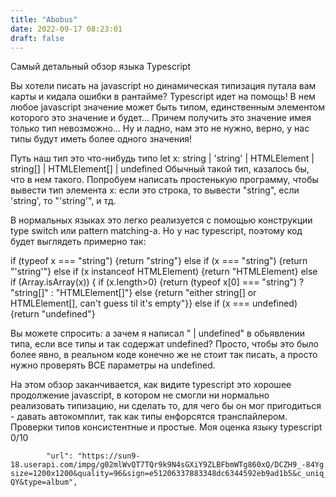 ```yaml
---
title: "Abobus"
date: 2022-09-17 08:23:01
draft: false
---
```


Самый детальный обзор языка Typescript

Вы хотели писать на javascript но динамическая типизация путала вам карты и кидала ошибки в рантайме? Typescript идет на помощь! В нем любое javascript значение может быть типом, единственным элементом которого это значение и будет... Причем получить это значение имея только тип невозможно... Ну и ладно, нам это не нужно, верно, у нас типы будут иметь более одного значения!

Путь наш тип это что-нибудь типо
let x: string | 'string' | HTMLElement | string[] | HTMLElement[] | undefined
Обычный такой тип, казалось бы, что в нем такого. Попробуем написать простенькую программу, чтобы вывести тип элемента x: если это строка, то вывести "string", если 'string', то "'string'", и тд.

В нормальных языках это легко реализуется с помощью конструкции type switch или pattern matching-а. Но у нас typescript, поэтому код будет выглядеть примерно так:

if (typeof x === "string") {return "string"} else
if (x === "string") {return "'string'"} else
if (x instanceof HTMLElement) {return "HTMLElement} else
if (Array.isArray(x)) {
if (x.length>0) {return (typeof x[0] === "string") ? "string[]" : "HTMLElement[]"} else
{return "either string[] or HTMLElement[], can't guess til it's empty"}} else
if (x === undefined) {return "undefined"}

Вы можете спросить: а зачем я написал " | undefined" в обьявлении типа, если все типы и так содержат undefined? Просто, чтобы это было более явно, в реальном коде конечно же не стоит так писать, а просто нужно проверять ВСЕ параметры на undefined.

На этом обзор заканчивается, как видите typescript это хорошее продолжение javascript, в котором не смогли ни нормально реализовать типизацию, ни сделать то, для чего бы он мог пригодиться - давать автокомплит, так как типы енфорсятся транспайлером. Проверки типов консистентные и простые. Моя оценка языку typescript 0/10

            "url": "https://sun9-18.userapi.com/impg/g02mlWvQT7TQr9k9N4sGXiY9ZLBFbmWTg860xQ/DCZH9_-84Yg.jpg?size=1200x1200&quality=96&sign=e51206337883348dc6344592eb9ad1b5&c_uniq_tag=n_houyeKelraC_zykHqAFY4WKRTOjP4U1OaX_kb2-QY&type=album",
